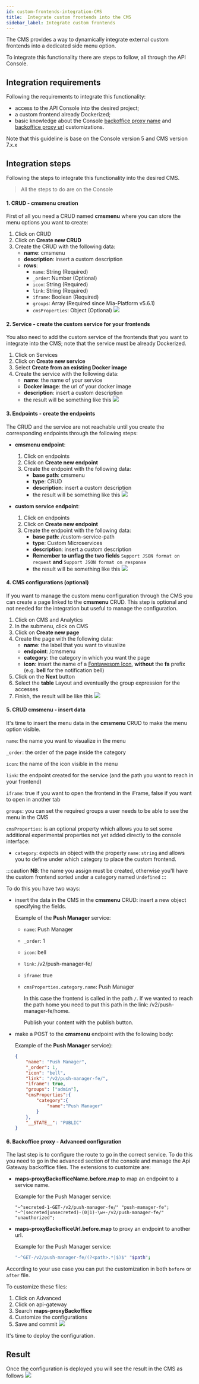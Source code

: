 ```yaml
---
id: custom-frontends-integration-CMS
title:  Integrate custom frontends into the CMS
sidebar_label: Integrate custom frontends
---
```

The CMS provides a way to dynamically integrate external custom frontends into a dedicated side menu option.

To integrate this functionality there are steps to follow, all through the API Console.

## Integration requirements

Following the requirements to integrate this  functionality:

* access to the API Console into the desired project;
* a custom frontend already Dockerized;
* basic knowledge about the Console [backoffice proxy name](../development_suite/api-console/advanced-section/api-gateway/config-map#request-from-the-frontend) and [backoffice proxy url](../development_suite/api-console/advanced-section/api-gateway/config-map#how-to-forward-a-request-to-another-url) customizations.

Note that this guideline is base on the Console version 5 and CMS version 7.x.x

## Integration steps

Following the steps to integrate this functionality into the desired CMS.

> All the steps to do are on the Console

#### 1. CRUD - __cmsmenu__ creation

First of all you need a CRUD named __cmsmenu__ where you can store the menu options you want to create:

 1. Click on CRUD
 2. Click on __Create new CRUD__
 3. Create the CRUD with the following data:
    * **name**: cmsmenu
    * **description**: insert a custom description
    * **rows**:
      * `name`: String (Required)
      * `_order`: Number (Optional)
      * `icon`: String (Required)
      * `link`: String (Required)
      * `iframe`: Boolean (Required)
      * `groups`: Array (Required since Mia-Platform v5.6.1)  
      * `cmsProperties`: Object (Optional)
     ![](img/cmsmenu_CRUD_creation.png)

#### 2. Service - create the custom service for your frontends

You also need to add the custom service of the frontends that you want to integrate into the CMS; note that
the service must be already Dockerized.

 1. Click on Services
 2. Click on __Create new service__
 3. Select __Create from an existing Docker image__
 4. Create the service with the following data:
    * **name**: the name of your service
    * **Docker image**: the url of your docker image
    * **description**: insert a custom description
    * the result will be something like this ![](img/create_service.png)

#### 3. Endpoints - create the endpoints

The CRUD and the service are not reachable until you create the corresponding endpoints through the
following steps:

* **cmsmenu endpoint**:
    1. Click on endpoints
    2. Click on __Create new endpoint__
    3. Create the endpoint with the following data:
        * **base path**: cmsmenu
        * **type**: CRUD
        * **description**: insert a custom description
        * the result will be something like this ![](img/crud_endpoint.png)

* **custom service endpoint**:
    1. Click on endpoints
    2. Click on __Create new endpoint__
    3. Create the endpoint with the following data:
        * **base path**: /custom-service-path
        * **type**: Custom Microservices
        * **description**: insert a custom description
        * **Remember to unflag the two fields** `Support JSON format on request` **and** `Support JSON format on response`
        * the result will be something like this ![](img/custom_service_endpoint.png)

#### 4. CMS configurations (optional)

If you want to manage the custom menu configuration through the CMS you can create a page linked to the __cmsmenu__ CRUD.
This step is optional and not needed for the integration but useful to manage the configuration.

 1. Click on CMS and Analytics
 2. In the submenu, click on CMS
 3. Click on __Create new page__
 4. Create the page with the following data:
    * **name**: the label that you want to visualize
    * **endpoint**: /cmsmenu
    * **category**: the category in which you want the page
    * **icon**: insert the name of a [Fontawesom Icon](https://fontawesome.com/), **without** the __fa__ prefix (e.g. __bell__ for the notification bell)
 5. Click on the __Next__ button
 6. Select the __table__ Layout and eventually the group expression for the accesses
 7. Finish, the result will be like this ![](img/CMS_service.png)

#### 5. CRUD __cmsmenu__ - insert data

It's time to insert the menu data in the __cmsmenu__ CRUD to make the menu option visible.

`name`: the name you want to visualize in the menu

`_order`: the order of the page inside the category

`icon`: the name of the icon visible in the menu

`link`: the endpoint created for the service (and the path you want to reach in your frontend)

`iframe`: true if you want to open the frontend in the iFrame, false if you want to open in another tab

`groups`: you can set the required groups a user needs to be able to see the menu in the CMS

`cmsProperties`: is an optional property which allows you to set some additional experimental properties not yet added directly to the console interface:

- `category`: expects an object with the property `name:string` and allows you to define under which category to place the custom frontend.

:::caution
**NB**: the name you assign must be created, otherwise you'll have the custom frontend sorted under a category named `Undefined`
:::

To do this you have two ways:

* insert the data in the CMS in the __cmsmenu__ CRUD: insert a new object specifying the fields.

    Example of the __Push Manager__ service:

  - `name`: Push Manager
  - `_order`: 1
  - `icon`: bell
  - `link`: /v2/push-manager-fe/
  - `iframe`: true
  - `cmsProperties.category.name`: Push Manager

    In this case the frontend is called in the path `/`. If we wanted to reach the path home you need to put this path
    in the link: /v2/push-manager-fe/home.

    Publish your content  with the publish button.

* make a POST to the __cmsmenu__ endpoint with the following body:

    Example of the __Push Manager__ service):

    ```json
    {
        "name": "Push Manager",
        "_order": 1,
        "icon": "bell",
        "link": "/v2/push-manager-fe/",
        "iframe": true,
        "groups": ["admin"],
        "cmsProperties":{
            "category":{
                "name":"Push Manager"
            }
        },
        "__STATE__": "PUBLIC"
    }
    ```

#### 6. Backoffice proxy - Advanced configuration

The last step is to configure the route to go in the correct service. To do this you need to go in the advanced section
of the console and manage the Api Gateway backoffice files.
The extensions to customize are:

* __maps-proxyBackofficeName.before.map__ to map an endpoint to a service name.

    Example for the Push Manager service:

    ```
    "~^secreted-1-GET-/v2/push-manager-fe/" "push-manager-fe";
    "~^(secreted|unsecreted)-(0|1)-\w+-/v2/push-manager-fe/" "unauthorized";
    ```

* __maps-proxyBackofficeUrl.before.map__ to proxy an endpoint to another url.

    Example for the Push Manager service:

    ```bash
    "~^GET-/v2/push-manager-fe/(?<path>.*|$)$" "$path";
    ```

 According to your use case you can put the customization in both `before` or `after` file.

To customize these files:

 1. Click on Advanced
 2. Click on api-gateway
 3. Search __maps-proxyBackoffice__
 4. Customize the configurations
 5. Save and commit ![](img/customize_extensions.png)

 It's time to deploy the configuration.

## Result

Once the configuration is deployed you will see the result in the CMS as follows ![](img/CMS_service_menu.png)
